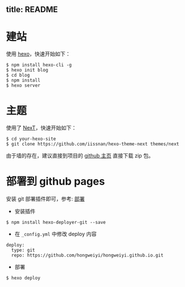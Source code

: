 title: README
---


# 建站 

使用 [hexo](https://hexo.io/zh-cn/)，快速开始如下：

```
$ npm install hexo-cli -g
$ hexo init blog
$ cd blog
$ npm install
$ hexo server
```


# 主题

使用了 [NexT](http://theme-next.iissnan.com/)，快速开始如下：

```
$ cd your-hexo-site
$ git clone https://github.com/iissnan/hexo-theme-next themes/next
```


由于墙的存在，建议直接到项目的 [github 主页](https://github.com/iissnan/hexo-theme-next) 直接下载 zip 包。


# 部署到 github pages

安装 git 部署插件即可，参考: [部署](https://hexo.io/zh-cn/docs/deployment.html)

* 安装插件


```
$ npm install hexo-deployer-git --save
```

* 在 `_config.yml` 中修改 deploy 内容

```
deploy:
  type: git
  repo: https://github.com/hongweiyi/hongweiyi.github.io.git
```

* 部署

```
$ hexo deploy
```


